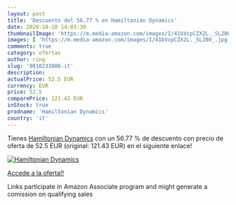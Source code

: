 ```yaml
---
layout: post
title: 'Descuento del 56.77 % en Hamiltonian Dynamics'
date: 2020-10-10 14:03:30
thumbnailImage: 'https://m.media-amazon.com/images/I/41bVcpCZX2L._SL200_.jpg'
images: [ 'https://m.media-amazon.com/images/I/41bVcpCZX2L._SL200_.jpg' ]
comments: true
category: ofertas
author: ring
slug: '9810233086-it'
description:
actualPrice: 52.5 EUR
currency: EUR
price: 52.5
comparePrice: 121.43 EUR
inStock: true
prodname: 'Hamiltonian Dynamics'
country: 'it'
---
```


Tienes [Hamiltonian Dynamics](https://www.amazon.it/dp/9810233086/?tag=tolees00-21) con un 56.77 % de descuento con precio de oferta de 52.5 EUR (original: 121.43 EUR) en el siguiente enlace!

[![Hamiltonian Dynamics](https://m.media-amazon.com/images/I/41bVcpCZX2L._SL200_.jpg)](https://www.amazon.it/dp/9810233086/?tag=tolees00-21)

[Accede a la oferta!!](https://www.amazon.it/dp/9810233086/?tag=tolees00-21)

Links participate in Amazon Associate program and might generate a comission on qualifying sales


